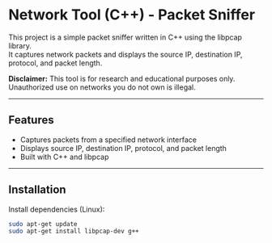 # Network Tool (C++) - Packet Sniffer

This project is a simple packet sniffer written in C++ using the libpcap library.  
It captures network packets and displays the source IP, destination IP, protocol, and packet length.  

**Disclaimer:** This tool is for research and educational purposes only. Unauthorized use on networks you do not own is illegal.

---

## Features
- Captures packets from a specified network interface
- Displays source IP, destination IP, protocol, and packet length
- Built with C++ and libpcap

---

## Installation
Install dependencies (Linux):
```bash
sudo apt-get update
sudo apt-get install libpcap-dev g++
